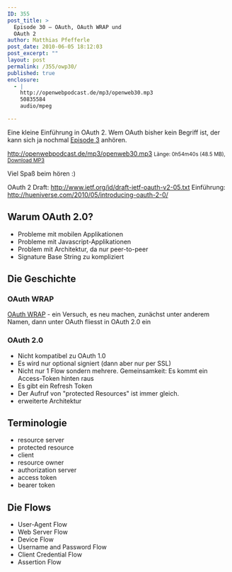 ```yaml
---
ID: 355
post_title: >
  Episode 30 – OAuth, OAuth WRAP und
  OAuth 2
author: Matthias Pfefferle
post_date: 2010-06-05 18:12:03
post_excerpt: ""
layout: post
permalink: /355/owp30/
published: true
enclosure:
  - |
    http://openwebpodcast.de/mp3/openweb30.mp3
    50835584
    audio/mpeg

---
```

Eine kleine Einführung in OAuth 2. Wem OAuth bisher kein Begriff ist, der kann sich ja nochmal <a href="http://blog.openwebpodcast.de/35/episode-3-oauth/">Episode 3</a> anhören.

http://openwebpodcast.de/mp3/openweb30.mp3
<small>Länge: 0h54m40s (48.5 MB), <a href="http://openwebpodcast.de/mp3/openweb30.mp3">Download MP3</a></small>

Viel Spaß beim hören :)

OAuth 2 Draft: <a href="http://www.ietf.org/id/draft-ietf-oauth-v2-05.txt">http://www.ietf.org/id/draft-ietf-oauth-v2-05.txt</a>
Einführung: <a href="http://hueniverse.com/2010/05/introducing-oauth-2-0/">http://hueniverse.com/2010/05/introducing-oauth-2-0/</a>
<h2>Warum OAuth 2.0?</h2>
<ul>
	<li> Probleme mit mobilen Applikationen</li>
	<li>Probleme mit Javascript-Applikationen</li>
	<li>Problem mit Architektur, da nur peer-to-peer</li>
	<li>Signature Base String zu kompliziert</li>
</ul>
<h2>Die Geschichte</h2>
<h3>OAuth WRAP</h3>
<a href="http://wiki.oauth.net/OAuth-WRAP">OAuth WRAP</a> - ein Versuch, es neu machen, zunächst unter anderem Namen, dann unter OAuth
fliesst in OAuth 2.0 ein
<h3>OAuth 2.0</h3>
<ul>
	<li>Nicht kompatibel zu OAuth 1.0</li>
	<li>Es wird nur optional signiert (dann aber nur per SSL)</li>
	<li>Nicht nur 1 Flow sondern mehrere. Gemeinsamkeit: Es kommt ein Access-Token hinten raus</li>
	<li>Es gibt ein Refresh Token</li>
	<li>Der Aufruf von "protected Resources" ist immer gleich.</li>
	<li>erweiterte Architektur</li>
</ul>
<h2>Terminologie</h2>
<ul>
	<li>resource server</li>
	<li>protected resource</li>
	<li>client</li>
	<li>resource owner</li>
	<li>authorization server</li>
	<li>access token</li>
	<li>bearer token</li>
</ul>
<h2>Die Flows</h2>
<ul>
	<li>User-Agent Flow</li>
	<li>Web Server Flow</li>
	<li>Device Flow</li>
	<li>Username and Password Flow</li>
	<li>Client Credential Flow</li>
	<li>Assertion Flow</li>
</ul>
